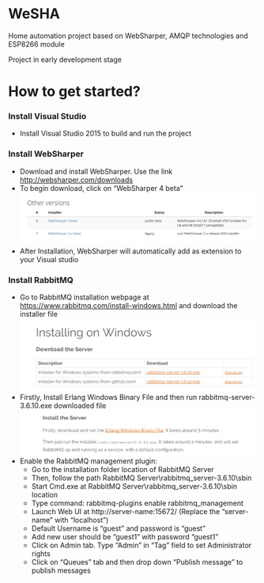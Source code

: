 # WeSHA
Home automation project based on WebSharper, AMQP technologies and ESP8266 module

Project in early development stage
# How to get started?
### Install Visual Studio
* Install Visual Studio 2015 to build and run the project

### Install WebSharper
* Download and install WebSharper. Use the link http://websharper.com/downloads
* To begin download, click on “WebSharper 4 beta” <br/>
  ![](docs/images/WebSharperInstallLocPic.jpg)
* After Installation, WebSharper will automatically add as extension to your Visual studio

### Install RabbitMQ
* Go to RabbitMQ installation webpage at https://www.rabbitmq.com/install-windows.html and download the installer file <br/>
  ![](docs/images/RabbitMQInstallLocPic.jpg)
* Firstly, Install Erlang Windows Binary File and then run rabbitmq-server-3.6.10.exe downloaded file <br/>
  ![](docs/images/RabbitMQInstallInstPic.jpg)
* Enable the RabbitMQ management plugin:
  * Go to the installation folder location of RabbitMQ Server
  * Then, follow the path RabbitMQ Server\rabbitmq_server-3.6.10\sbin
  * Start Cmd.exe at RabbitMQ Server\rabbitmq_server-3.6.10\sbin location
  * Type command: rabbitmq-plugins enable rabbitmq_management
  * Launch Web UI at http://server-name:15672/ (Replace the “server-name” with “localhost”)
  * Default Username is “guest” and password is “guest”
  * Add new user should be “guest1” with password “guest1”
  * Click on Admin tab. Type “Admin” in “Tag” field to set Administrator rights
  * Click on “Queues” tab and then drop down “Publish message” to publish messages
